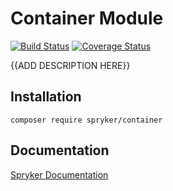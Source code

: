 # Container Module
[![Build Status](https://travis-ci.org/spryker/container.svg)](https://travis-ci.org/spryker/container)
[![Coverage Status](https://coveralls.io/repos/github/spryker/container/badge.svg)](https://coveralls.io/github/spryker/container)

{{ADD DESCRIPTION HERE}}

## Installation

```
composer require spryker/container
```

## Documentation

[Spryker Documentation](https://academy.spryker.com/developing_with_spryker/module_guide/modules.html)
